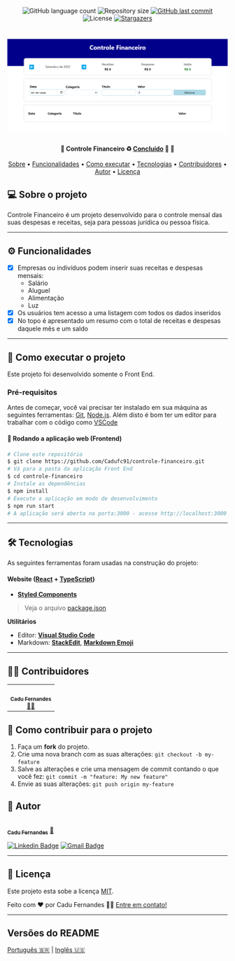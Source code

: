 <p align="center">
  <img alt="GitHub language count" src="https://img.shields.io/github/languages/count/cadufc91/controle-financeiro?color=%2304D361">

  <img alt="Repository size" src="https://img.shields.io/github/repo-size/cadufc91/controle-financeiro">
  
  <a href="https://github.com/cadufc91/controle-financeiro/commits/master">
    <img alt="GitHub last commit" src="https://img.shields.io/github/last-commit/cadufc91/controle-financeiro">
  </a>
    
   <img alt="License" src="https://img.shields.io/badge/license-MIT-brightgreen">
   <a href="https://github.com/cadufc91/controle-financeiro/stargazers">
    <img alt="Stargazers" src="https://img.shields.io/github/stars/cadufc91/controle-financeiro?style=social">
  </a>  
 
</p>
<h1 align="center">
    <img alt="Controle Financeiro" title="#ControleFinanceiro" src="./src/thumb.png" />
</h1>

<h4 align="center"> 
	🚧  Controle Financeiro ♻️ <a href="http://controle-financeiro-xi.vercel.app/">Concluído</a> 🚀 🚧
</h4>

<p align="center">
 <a href="#-sobre-o-projeto">Sobre</a> •
 <a href="#-funcionalidades">Funcionalidades</a> •
 <a href="#-como-executar-o-projeto">Como executar</a> • 
 <a href="#-tecnologias">Tecnologias</a> • 
 <a href="#-contribuidores">Contribuidores</a> • 
 <a href="#-autor">Autor</a> • 
 <a href="#-licença">Licença</a>
</p>


## 💻 Sobre o projeto

Controle Financeiro é um projeto desenvolvido para o controle mensal das suas despesas e receitas, seja para pessoas jurídica ou pessoa física.

---

## ⚙️ Funcionalidades

- [x] Empresas ou indivíduos podem inserir suas receitas e despesas mensais:
  - Salário
  - Aluguel
  - Alimentação 
  - Luz
- [x] Os usuários tem acesso a uma listagem com todos os dados inseridos
- [x] No topo é apresentado um resumo com o total de receitas e despesas daquele mês e um saldo 

---

## 🚀 Como executar o projeto

Este projeto foi desenvolvido somente o Front End.

### Pré-requisitos

Antes de começar, você vai precisar ter instalado em sua máquina as seguintes ferramentas:
[Git](https://git-scm.com), [Node.js](https://nodejs.org/en/). 
Além disto é bom ter um editor para trabalhar com o código como [VSCode](https://code.visualstudio.com/)

#### 🧭 Rodando a aplicação web (Frontend)

```bash
# Clone este repositório
$ git clone https://github.com/Cadufc91/controle-financeiro.git
# Vá para a pasta da aplicação Front End
$ cd controle-financeiro
# Instale as dependências
$ npm install
# Execute a aplicação em modo de desenvolvimento
$ npm run start
# A aplicação será aberta na porta:3000 - acesse http://localhost:3000
```

---

## 🛠 Tecnologias

As seguintes ferramentas foram usadas na construção do projeto:

#### **Website**  ([React](https://reactjs.org/)  +  [TypeScript](https://www.typescriptlang.org/))

-   **[Styled Components](https://github.com/styled-components/styled-components)**

> Veja o arquivo  [package.json](https://github.com/cadufc91/controle-financeiro/blob/master/web/package.json)

**Utilitários**
-   Editor:  **[Visual Studio Code](https://code.visualstudio.com/)** 
-   Markdown:  **[StackEdit](https://stackedit.io/)**,  **[Markdown Emoji](https://gist.github.com/rxaviers/7360908)**


---

## 👨‍💻 Contribuidores

<table>
  <tr>
    <td align="center"><a href="https://cadufc-portfolio.vercel.app/"><img style="border-radius: 50%;" src="https://avatars.githubusercontent.com/u/92037562?v=4" width="100px;" alt=""/><br /><sub><b>Cadu Fernandes</b></sub></a><br /><a href="https://cadufc-portfolio.vercel.app/">👨‍💻</a></td>
  </tr>
</table>

## 💪 Como contribuir para o projeto

1. Faça um **fork** do projeto.
2. Crie uma nova branch com as suas alterações: `git checkout -b my-feature`
3. Salve as alterações e crie uma mensagem de commit contando o que você fez: `git commit -m "feature: My new feature"`
4. Envie as suas alterações: `git push origin my-feature`

## 🦸 Autor

<a href="https://cadufc-portfolio.vercel.app/">
 <img style="border-radius: 50%;" src="https://avatars.githubusercontent.com/u/92037562?v=4" width="100px;" alt=""/>
 <br />
 <sub><b>Cadu Fernandes</b></sub></a> <a href="https://cadufc-portfolio.vercel.app/">🚀</a>
 <br />

 [![Linkedin Badge](https://img.shields.io/badge/-Cadu-blue?style=flat-square&logo=Linkedin&logoColor=white&link=https://www.linkedin.com/in/carloseduardo-fernandes/)](https://www.linkedin.com/in/carloseduardo-fernandes/) 
[![Gmail Badge](https://img.shields.io/badge/-fernandes.cadu@gmail.com-c14438?style=flat-square&logo=Gmail&logoColor=white&link=mailto:fernandes.cadu@gmail.com)](mailto:fernandes.cadu@gmail.com)

---

## 📝 Licença

Este projeto esta sobe a licença [MIT](./LICENSE).

Feito com ❤️ por Cadu Fernandes 👋🏽 [Entre em contato!](https://www.linkedin.com/in/carloseduardo-fernandes/)

---

##  Versões do README

[Português 🇧🇷](./README.md)  |  [Inglês 🇺🇸](./README-en.md)
